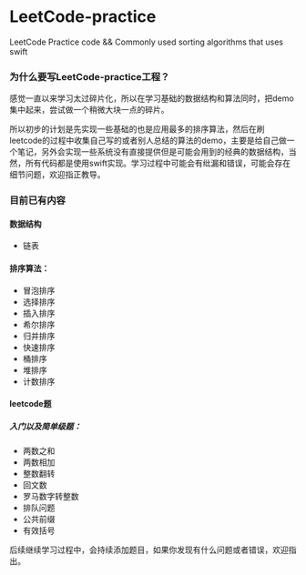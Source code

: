 # LeetCode-practice
LeetCode Practice code &amp;&amp; Commonly used sorting algorithms that uses swift

### 为什么要写LeetCode-practice工程？

感觉一直以来学习太过碎片化，所以在学习基础的数据结构和算法同时，把demo集中起来，尝试做一个稍微大块一点的碎片。

所以初步的计划是先实现一些基础的也是应用最多的排序算法，然后在刷leetcode的过程中收集自己写的或者别人总结的算法的demo，主要是给自己做一个笔记，另外会实现一些系统没有直接提供但是可能会用到的经典的数据结构，当然，所有代码都是使用swift实现。学习过程中可能会有纰漏和错误，可能会存在细节问题，欢迎指正教导。

### 目前已有内容

#### 数据结构

- 链表

#### 排序算法：

- 冒泡排序
- 选择排序
- 插入排序
- 希尔排序
- 归并排序
- 快速排序
- 桶排序
- 堆排序
- 计数排序

#### leetcode题

##### 入门以及简单级题：

- 两数之和
- 两数相加
- 整数翻转
- 回文数
- 罗马数字转整数
- 排队问题
- 公共前缀
- 有效括号



后续继续学习过程中，会持续添加题目，如果你发现有什么问题或者错误，欢迎指出。